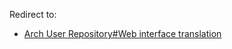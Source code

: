 Redirect to:

*   [Arch User Repository#Web interface translation](/index.php?title=Arch_User_Repository&redirect=no#Web_interface_translation "Arch User Repository")